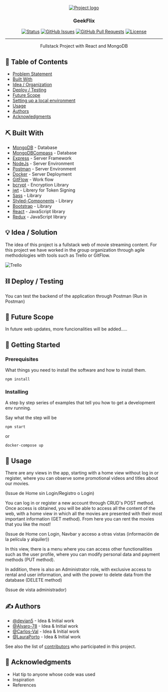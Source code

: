 <p align="center">
  <a href="img/geekflix-green.png" rel="noopener">
 <img src="img/captLogo.png" alt="Project logo"></a>
</p>
<h3 align="center">GeekFlix</h3>

<div align="center">


[![Status](https://img.shields.io/badge/status-active-success.svg)]()
[![GitHub Issues](https://img.shields.io/github/issues/kylelobo/The-Documentation-Compendium.svg)](https://github.com/kylelobo/The-Documentation-Compendium/issues)
[![GitHub Pull Requests](https://img.shields.io/github/issues-pr/kylelobo/The-Documentation-Compendium.svg)](https://github.com/kylelobo/The-Documentation-Compendium/pulls)
[![License](https://img.shields.io/badge/license-MIT-blue.svg)](LICENSE.md)

</div>

---

<p align="center"> Fullstack Project with React and MongoDB
    <br> 
</p>

## 📝 Table of Contents

- [Problem Statement](#problem_statement)
- [Built With](#built)
- [Idea / Organization](#idea)
- [Deploy / Testing](#limitations)
- [Future Scope](#future_scope)
- [Setting up a local environment](#getting_started)
- [Usage](#usage)
- [Authors](#authors)
- [Acknowledgments](#acknowledgments)



## ⛏️ Built With <a name = "built"></a>

- [MongoDB](https://www.mongodb.com/) - Database
- [MongoDBCompass](https://www.mongodb.com/products/compass) - Database
- [Express](https://expressjs.com/) - Server Framework
- [NodeJs](https://nodejs.org/en/) - Server Environment
- [Postman](https://learning.postman.com/docs/getting-started/introduction/) - Server Environment
- [Docker](https://docs.docker.com/) - Server Deployment
- [GitFlow](https://www.atlassian.com/es/git/tutorials/comparing-workflows/gitflow-workflow) - Work flow
- [bcrypt](https://www.npmjs.com/package/bcrypt) - Encryption Library 
- [jwt](https://jwt.io/) - Librery for Token Signing
- [Sass](https://sass-lang.com/) - Library
- [Styled-Components](https://styled-components.com/) - Library
- [Bootstrap](https://www.npmjs.com/package/bootstrap) - Library
- [React](https://es.reactjs.org/) - JavaScript library 
- [Redux](https://es.redux.js.org/) - JavaScript library


## 💡 Idea / Solution <a name = "idea"></a>

The idea of ​​this project is a fullstack web of movie streaming content.
For this project we have worked in the group organization through agile methodologies with tools such as Trello or GitFlow.

![Trello](https://user-images.githubusercontent.com/77154578/113519732-69ed8300-958e-11eb-8dbd-1518666d3205.png)

## ⛓️ Deploy / Testing <a name = "limitations"></a>

You can test the backend of the application through Postman
(Run in Postman)

## 🚀 Future Scope <a name = "future_scope"></a>

In future web updates, more funcionalities will be added.....

## 🏁 Getting Started <a name = "getting_started"></a>

### Prerequisites

What things you need to install the software and how to install them.

```
npm install
```

### Installing

A step by step series of examples that tell you how to get a development env running.

Say what the step will be

```
npm start
```
or
```
docker-compose up
```


## 🎈 Usage <a name="usage"></a>

There are any views in the app, starting with a home view without log in or register, where you can observe some promotional videos and titles about our movies.

(Issue de Home sin Login/Registro o Login)

You can log in or register a new account through CRUD's POST method. Once access is obtained, you will be able to access all the content of the web, with a home view in which all the movies are presented with their most important information (GET method). From here you can rent the movies that you like the most!

(Issue de Home con Login, Navbar y acceso a otras vistas (información de la película y alquiler))

In this view, there is a menu where you can access other functionalities such as the user profile, where you can modify personal data and payment methods (PUT method).

In addition, there is also an Administrator role, with exclusive access to rental and user information, and with the power to delete data from the database (DELETE method)

(Issue de vista administrador)

## ✍️ Authors <a name = "authors"></a>

- [@devian5](https://github.com/devian5) - Idea & Initial work
- [@Alvaro-78](https://github.com/Alvaro-78) - Idea & Initial work
- [@Carlos-Val](https://github.com/Carlos-Val) - Idea & Initial work
- [@LauraPorto](https://github.com/LauraPorto) - Idea & Initial work

See also the list of [contributors](https://github.com/kylelobo/The-Documentation-Compendium/contributors)
who participated in this project.

## 🎉 Acknowledgments <a name = "acknowledgments"></a>

- Hat tip to anyone whose code was used
- Inspiration
- References
